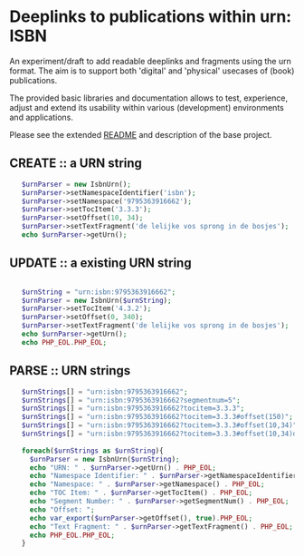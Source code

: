 # Deeplinks to publications within urn: ISBN
An experiment/draft to add readable deeplinks and fragments using the urn format. The aim is to support both 'digital' and 'physical' usecases of (book) publications. 

The provided basic libraries and documentation allows to test, experience, adjust and extend its usability within various (development) environments and applications.

Please see the extended [README](https://github.com/pubconnect/isbn-urn/) and description of the base project.
 
 
## CREATE :: a URN string
```php
   $urnParser = new IsbnUrn();
   $urnParser->setNamespaceIdentifier('isbn');
   $urnParser->setNamespace('9795363916662');
   $urnParser->setTocItem('3.3.3');
   $urnParser->setOffset(10, 34);
   $urnParser->setTextFragment('de lelijke vos sprong in de bosjes');
   echo $urnParser->getUrn();
```

## UPDATE :: a existing URN string
```php

   $urnString = "urn:isbn:9795363916662";
   $urnParser = new IsbnUrn($urnString);
   $urnParser->setTocItem('4.3.2');
   $urnParser->setOffset(0, 340);
   $urnParser->setTextFragment('de lelijke vos sprong in de bosjes');
   echo $urnParser->getUrn();
   echo PHP_EOL.PHP_EOL;
```  

## PARSE :: URN strings
```php
   $urnStrings[] = "urn:isbn:9795363916662";
   $urnStrings[] = "urn:isbn:9795363916662?segmentnum=5";
   $urnStrings[] = "urn:isbn:9795363916662?tocitem=3.3.3";
   $urnStrings[] = "urn:isbn:9795363916662?tocitem=3.3.3#offset(150)";
   $urnStrings[] = "urn:isbn:9795363916662?tocitem=3.3.3#offset(10,34)";
   $urnStrings[] = "urn:isbn:9795363916662?tocitem=3.3.3#offset(10,34)de+lelijke+vos+sprong+in+de+bosjes";
    
   foreach($urnStrings as $urnString){
     $urnParser = new IsbnUrn($urnString);
     echo "URN: " . $urnParser->getUrn() . PHP_EOL;
     echo "Namespace Identifier: " . $urnParser->getNamespaceIdentifier() . PHP_EOL;
     echo "Namespace: " . $urnParser->getNamespace() . PHP_EOL;
     echo "TOC Item: " . $urnParser->getTocItem() . PHP_EOL;
     echo "Segment Number: " . $urnParser->getSegmentNum() . PHP_EOL;
     echo "Offset: ";
     echo var_export($urnParser->getOffset(), true).PHP_EOL;
     echo "Text Fragment: " . $urnParser->getTextFragment() . PHP_EOL;
     echo PHP_EOL.PHP_EOL;
   }  
     
```
